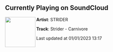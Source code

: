 ## Currently Playing on SoundCloud

[<img align="left" width="100" src="https://i1.sndcdn.com/artworks-wKGrR4Xyz8R5Gzyx-f9uQeg-t500x500.jpg">](https://soundcloud.com/strider_sc/strider-carnivore-v1)

**Artist**: STRIDER 

**Track**: Strider - Carnivore

Last updated at 01/01/2023 13:17
